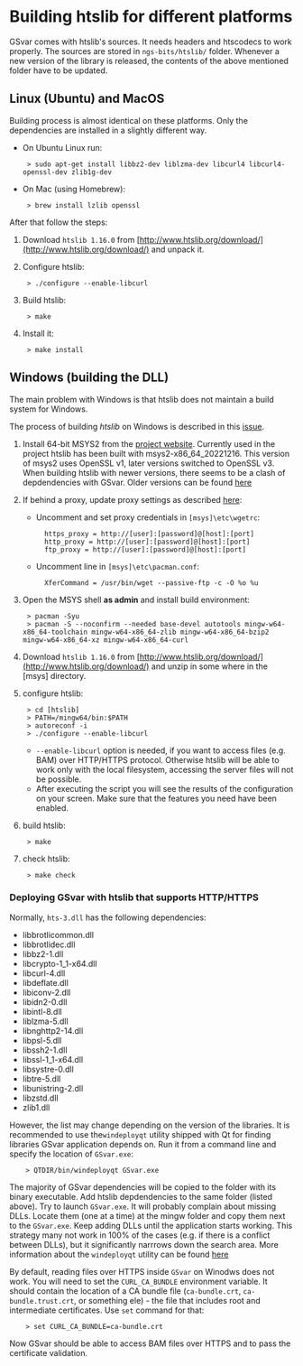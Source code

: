 # Building htslib for different platforms

GSvar comes with htslib's sources. It needs headers and htscodecs to work properly. The sources are stored in `ngs-bits/htslib/` folder. Whenever a new version of the library is released, the contents of the above mentioned folder have to be updated.

## <a name="linux_mac"></a>Linux (Ubuntu) and MacOS

Building process is almost identical on these platforms. Only the dependencies are installed in a slightly different way. 

 - On Ubuntu Linux run:

		> sudo apt-get install libbz2-dev liblzma-dev libcurl4 libcurl4-openssl-dev zlib1g-dev

 - On Mac (using Homebrew):

		> brew install lzlib openssl


After that follow the steps:

1. Download `htslib 1.16.0` from [http://www.htslib.org/download/](http://www.htslib.org/download/) and unpack it.

2. Configure htslib:

    	> ./configure --enable-libcurl

3. Build htslib:

    	> make

4. Install it:

    	> make install


## <a name="windows"></a>Windows (building the DLL)

The main problem with Windows is that htslib does not maintain a build system for Windows.  

The process of building *htslib* on Windows is described in this [issue](https://github.com/samtools/htslib/issues/907).  


1. Install 64-bit MSYS2 from the [project website](https://msys2.github.io/). Currently used in the project htslib has been built with msys2-x86_64_20221216. This version of msys2 uses OpenSSL v1, later versions switched to OpenSSL v3. When building htslib with newer versions, there seems to be a clash of depdendencies with GSvar. Older versions can be found [here](https://github.com/msys2/msys2-installer/releases/)

2. If behind a proxy, update proxy settings as described [here](https://stackoverflow.com/questions/29783065/msys2-pacman-cant-update-packages-through-corporate-firewall9):
	- Uncomment and set proxy credentials in `[msys]\etc\wgetrc`:
	
			https_proxy = http://[user]:[password]@[host]:[port]
			http_proxy = http://[user]:[password]@[host]:[port]
			ftp_proxy = http://[user]:[password]@[host]:[port]
	- Uncomment line in `[msys]\etc\pacman.conf`:
	
			XferCommand = /usr/bin/wget --passive-ftp -c -O %o %u


3. Open the MSYS shell **as admin** and install build environment:

		> pacman -Syu
		> pacman -S --noconfirm --needed base-devel autotools mingw-w64-x86_64-toolchain mingw-w64-x86_64-zlib mingw-w64-x86_64-bzip2 mingw-w64-x86_64-xz mingw-w64-x86_64-curl

4. Download `htslib 1.16.0` from [http://www.htslib.org/download/](http://www.htslib.org/download/) and unzip in some where in the [msys] directory.

5. configure htslib:
	
		> cd [htslib]
		> PATH=/mingw64/bin:$PATH
		> autoreconf -i
		> ./configure --enable-libcurl
    - `--enable-libcurl` option is needed, if you want to access files (e.g. BAM) over HTTP/HTTPS protocol. Otherwise htslib will be able to work only with the local filesystem, accessing the server files will not be possible.
    - After executing the script you will see the results of the configuration on your screen. Make sure that the features you need have been enabled.

6. build htslib:

		> make
	
7. check htslib:

		> make check

### Deploying GSvar with htslib that supports HTTP/HTTPS

Normally, `hts-3.dll` has the following dependencies:
 * libbrotlicommon.dll
 * libbrotlidec.dll
 * libbz2-1.dll
 * libcrypto-1_1-x64.dll
 * libcurl-4.dll
 * libdeflate.dll
 * libiconv-2.dll
 * libidn2-0.dll
 * libintl-8.dll
 * liblzma-5.dll
 * libnghttp2-14.dll
 * libpsl-5.dll
 * libssh2-1.dll
 * libssl-1_1-x64.dll
 * libsystre-0.dll
 * libtre-5.dll
 * libunistring-2.dll
 * libzstd.dll
 * zlib1.dll

However, the list may change depending on the version of the libraries. It is recommended to use the`windeployqt` utility shipped with Qt for finding libraries GSvar application depends on. Run it from a command line and specify the location of `GSvar.exe`:

        > QTDIR/bin/windeployqt GSvar.exe

The majority of GSvar dependencies will be copied to the folder with its binary executable. Add htslib depdendencies to the same folder (listed above). Try to launch `GSvar.exe`. It will probably complain about missing DLLs. Locate them (one at a time) at the mingw folder and copy them next to the `GSvar.exe`. Keep adding DLLs until the application starts working. This strategy many not work in 100% of the cases (e.g. if there is a conflict between DLLs), but it significantly narrrows down the search area. More information about the `windeployqt` utility can be found [here](https://doc.qt.io/Qt-5/windows-deployment.html)

By default, reading files over HTTPS inside `GSvar` on Winodws does not work. You will need to set the `CURL_CA_BUNDLE` environment variable. It should contain the location of a CA bundle file (`ca-bundle.crt`, `ca-bundle.trust.crt`, or something ele) - the file that includes root and intermediate certificates. Use `set` command for that:

        > set CURL_CA_BUNDLE=ca-bundle.crt

Now GSvar should be able to access BAM files over HTTPS and to pass the certificate validation.
